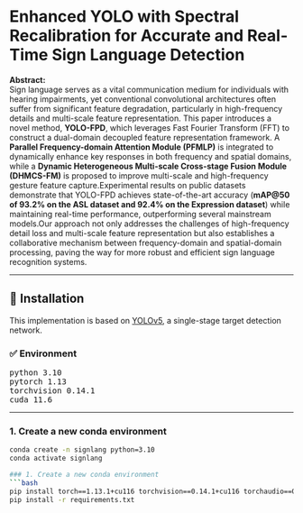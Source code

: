 # Enhanced YOLO with Spectral Recalibration for Accurate and Real-Time Sign Language Detection

**Abstract:**  
Sign language serves as a vital communication medium for individuals with hearing impairments, yet conventional convolutional architectures often suffer from significant feature degradation, particularly in high-frequency details and multi-scale feature representation. This paper introduces a novel method, **YOLO-FPD**, which leverages Fast Fourier Transform (FFT) to construct a dual-domain decoupled feature representation framework. A **Parallel Frequency-domain Attention Module (PFMLP)** is integrated to dynamically enhance key responses in both frequency and spatial domains, while a **Dynamic Heterogeneous Multi-scale Cross-stage Fusion Module (DHMCS-FM)** is proposed to improve multi-scale and high-frequency gesture feature capture.Experimental results on public datasets demonstrate that YOLO-FPD achieves state-of-the-art accuracy (**mAP@50 of 93.2% on the ASL dataset and 92.4% on the Expression dataset**) while maintaining real-time performance, outperforming several mainstream models.Our approach not only addresses the challenges of high-frequency detail loss and multi-scale feature representation but also establishes a collaborative mechanism between frequency-domain and spatial-domain processing, paving the way for more robust and efficient sign language recognition systems.

---

## 🔧 Installation

This implementation is based on [YOLOv5](https://github.com/ultralytics/yolov5), a single-stage target detection network.

### ✅ Environment

<pre>
python 3.10  
pytorch 1.13  
torchvision 0.14.1  
cuda 11.6  
</pre>

---

### 1. Create a new conda environment

```bash
conda create -n signlang python=3.10
conda activate signlang

### 1. Create a new conda environment
```bash
pip install torch==1.13.1+cu116 torchvision==0.14.1+cu116 torchaudio==0.13.1 --extra-index-url https://download.pytorch.org/whl/cu116
pip install -r requirements.txt





